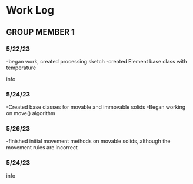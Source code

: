 # Work Log

## GROUP MEMBER 1

### 5/22/23
-began work, created processing sketch
-created Element base class with temperature

info

### 5/24/23
-Created base classes for movable and immovable solids
-Began working on move() algorithm

### 5/26/23
-finished initial movement methods on movable solids, although the movement rules are incorrect

### 5/24/23
info

